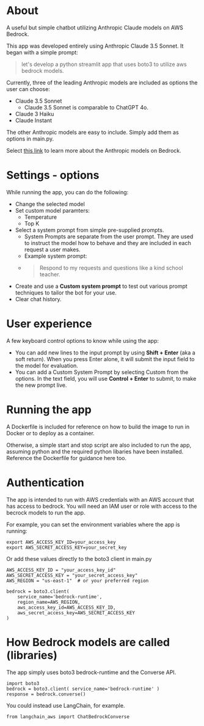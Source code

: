 # About
A useful but simple chatbot utilizing Anthropic Claude models on AWS Bedrock.

This app was developed entirely using Anthropic Claude 3.5 Sonnet. It began with a simple prompt: 
> let's develop a python streamlit app that uses boto3 to utilize aws bedrock models.

Currently, three of the leading Anthropic models are included as options the user can choose:
- Claude 3.5 Sonnet
  - Claude 3.5 Sonnet is comparable to ChatGPT 4o.
- Claude 3 Haiku
- Claude Instant

The other Anthropic models are easy to include. Simply add them as options in main.py. 

Select [this link](https://aws.amazon.com/bedrock/claude) to learn more about the Anthropic models on Bedrock.

# Settings - options
While running the app, you can do the following:
- Change the selected model
- Set custom model paramters:
    - Temperature
    - Top K
- Select a system prompt from simple pre-supplied prompts.
    - System Prompts are separate from the user prompt. They are used to instruct the model how to behave and they are included in each request a user makes.
    - Example system prompt:
    - > Respond to my requests and questions like a kind school teacher.
- Create and use a **Custom system prompt** to test out various prompt techniques to tailor the bot for your use.
- Clear chat history.

# User experience
A few keyboard control options to know while using the app:
- You can add new lines to the input prompt by using **Shift + Enter** (aka a soft return). When you press Enter alone, it will submit the input field to the model for evaluation.
- You can add a Custom System Prompt by selecting Custom from the options. In the text field, you will use **Control + Enter** to submit, to make the new prompt live.

# Running the app
A Dockerfile is included for reference on how to build the image to run in Docker or to deploy as a container.

Otherwise, a simple start and stop script are also included to run the app, assuming python and the required python libaries have been installed. Reference the Dockerfile for guidance here too.

# Authentication
The app is intended to run with AWS credentials with an AWS account that has access to bedrock. You will need an IAM user or role with access to the becrock models to run the app.

For example, you can set the environment variables where the app is running:
```
export AWS_ACCESS_KEY_ID=your_access_key
export AWS_SECRET_ACCESS_KEY=your_secret_key
```

Or add these values directly to the boto3 client in main.py

```
AWS_ACCESS_KEY_ID = "your_access_key_id"
AWS_SECRET_ACCESS_KEY = "your_secret_access_key"
AWS_REGION = "us-east-1"  # or your preferred region

bedrock = boto3.client(
    service_name='bedrock-runtime',
    region_name=AWS_REGION,
    aws_access_key_id=AWS_ACCESS_KEY_ID,
    aws_secret_access_key=AWS_SECRET_ACCESS_KEY
)
```

# How Bedrock models are called (libraries)
The app simply uses boto3 bedrock-runtime and the Converse API. 
```
import boto3
bedrock = boto3.client( service_name='bedrock-runtime' )
response = bedrock.converse()

```
You could instead use LangChain, for example.
```
from langchain_aws import ChatBedrockConverse
```
